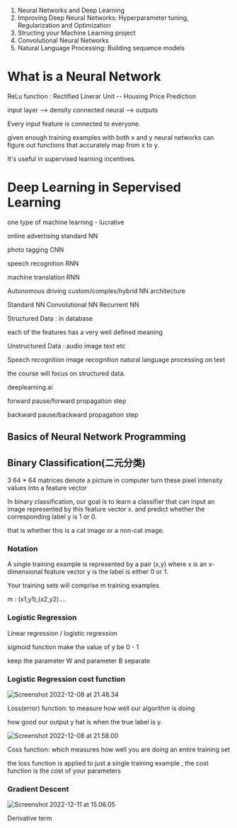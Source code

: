 1. Neural Networks and Deep Learning 
2. Improving Deep Neural Networks: Hyperparameter tuning, Regularization and Optimization
3. Structing your Machine Learning project 
4. Convolutional Neural Networks
5. Natural Language Processing: Building sequence models



# What is a Neural Network

ReLu function : Rectified Linerar Unit -- Housing Price Prediction

input layer --> density connected neural --> outputs

Every input feature is connected to everyone.

given enough training examples with both x and y neural networks can figure out functions that accurately map from x to y.

It's useful in supervised learning incentives.  



# Deep Learning in Sepervised Learning



one type of machine learning  - lucrative 

online advertising     standard NN

photo tagging            CNN

speech recognition   RNN

machine translation  RNN

Autonomous driving  custom/complex/hybrid NN architecture





Standard NN Convolutional NN Recurrent NN 

Structured Data : in database

each of the features has a very well defined meaning 

Unstructured Data : audio image text etc

Speech recognition image recognition natural language processing on text 



the course will focus on structured data.



deeplearning.ai

forward pause/forward propagation step 

backward pause/backward propagation step

 

## Basics of Neural Network Programming 

## Binary Classification(二元分类)

3 64 * 64 matrices denote a picture in computer turn these pixel intensity values into a feature vector 

In binary classification, our goal is to learn a classifier that can input an image represented by this feature vector x. and predict whether the corresponding label y is 1 or 0.

that is whether this is a cat image or a non-cat image.

### Notation

A single training example is represented by a pair  (x,y) where x is an x-dimensional feature vector y is the label is either 0 or 1.

Your training sets will comprise m training examples

m : (x1,y1),(x2,y2)....  

### Logistic Regression

Linear regression / logistic regression

sigmoid function make the value of y be 0 - 1

keep the parameter W and parameter B separate 

### Logistic Regression cost function

![Screenshot 2022-12-08 at 21.48.34](/Users/yangwenbo/Desktop/DeepLearning/images/Screenshot%202022-12-08%20at%2021.48.34.png)

Loss(error) function: to measure how well our algorithm is doing 

how good our output y hat is when the true label is y.

![Screenshot 2022-12-08 at 21.58.00](/Users/yangwenbo/Desktop/DeepLearning/images/Screenshot%202022-12-08%20at%2021.58.00.png)



Coss function: which measures how well you are doing an entire training set

the loss function is applied to just a single training example , the cost function is the cost of your parameters

### Gradient Descent

![Screenshot 2022-12-11 at 15.06.05](/Users/yangwenbo/Desktop/DeepLearning/images/Screenshot%202022-12-11%20at%2015.06.05.png)

Derivative term













